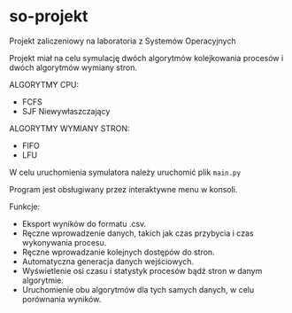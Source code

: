 # so-projekt
Projekt zaliczeniowy na laboratoria z Systemów Operacyjnych

Projekt miał na celu symulację dwóch algorytmów kolejkowania procesów i dwóch algorytmów wymiany stron.

ALGORYTMY CPU:
- FCFS
- SJF Niewywłaszczający

ALGORYTMY WYMIANY STRON:
- FIFO
- LFU

W celu uruchomienia symulatora należy uruchomić plik `main.py`

Program jest obsługiwany przez interaktywne menu w konsoli.

Funkcje:
- Eksport wyników do formatu .csv.
- Ręczne wprowadzenie danych, takich jak czas przybycia i czas wykonywania procesu.
- Ręczne wprowadzanie kolejnych dostępów do stron.
- Automatyczna generacja danych wejściowych.
- Wyświetlenie osi czasu i statystyk procesów bądź stron w danym algorytmie.
- Uruchomienie obu algorytmów dla tych samych danych, w celu porównania wyników.
